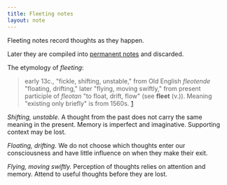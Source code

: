 ```yaml
---
title: Fleeting notes
layout: note
---
```


Fleeting notes record thoughts as they happen.

Later they are compiled into [permanent notes](./3-permanent-notes.md) and discarded.

The etymology of _fleeting_:

> early 13c., "fickle, shifting, unstable," from Old English _fleotende_ "floating, drifting," later "flying, moving swiftly," from present participle of _fleotan_ "to float, drift, flow" (see **fleet** (v.)). Meaning "existing only briefly" is from 1560s. [1]

_Shifting, unstable._ A thought from the past does not carry the same meaning in the present. Memory is imperfect and imaginative. Supporting context may be lost.

_Floating, drifting._ We do not choose which thoughts enter our consciousness and have little influence on when they make their exit.

_Flying, moving swiftly._ Perception of thoughts relies on attention and memory. Attend to useful thoughts before they are lost.

[1]: https://www.etymonline.com/word/fleeting "fleeting (adj.)"